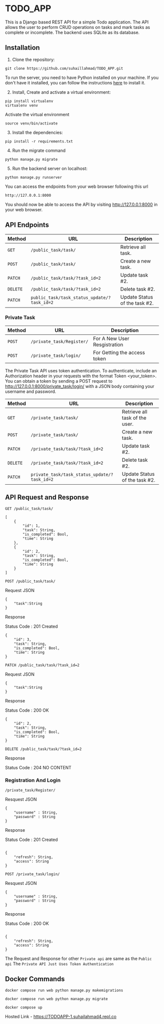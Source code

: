 # TODO_APP

This is a Django based REST API for a simple Todo application. The API allows the user to perform CRUD operations on tasks and mark tasks as complete or incomplete. The backend uses SQLite as its database.

## Installation

1. Clone the repository:

```CMD
git clone https://github.com/suhaillahmad/TODO_APP.git
```

To run the server, you need to have Python installed on your machine. If you don't have it installed, you can follow the instructions [here](https://www.geeksforgeeks.org/download-and-install-python-3-latest-version/) to install it.

2. Install, Create and activate a virtual environment:

```CMD
pip install virtualenv
virtualenv venv
```

Activate the virtual environment

```CMD
source venv/bin/activate
```

3. Install the dependencies:

```CMD
pip install -r requirements.txt
```

4. Run the migrate command

```CMD
python manage.py migrate
```

5. Run the backend server on localhost:

```CMD
python manage.py runserver
```

You can access the endpoints from your web browser following this url

```url
http://127.0.0.1:8000
```

You should now be able to access the API by visiting http://127.0.0.1:8000 in your web browser.

## API Endpoints

| Method   | URL                                         | Description                   |
| -------- | ------------------------------------------- | ----------------------------- |
| `GET`    | `/public_task/task/`                        | Retrieve all task.            |
| `POST`   | `/public_task/task/`                        | Create a new task.            |
| `PATCH`  | `/public_task/task/?task_id=2`              | Update task #2.               |
| `DELETE` | `/public_task/task/?task_id=2`              | Delete task #2.               |
| `PATCH`  | `public_task/task_status_update/?task_id=2` | Update Status of the task #2. |

### Private Task

| Method | URL                       | Description                  |
| ------ | ------------------------- | ---------------------------- |
| `POST` | `/private_task/Register/` | For A New User Resgistration |
| `POST` | `/private_task/login/`    | For Getting the access token |

The Private Task API uses token authentication. To authenticate, include an Authorization header in your requests with the format Token <your_token>. You can obtain a token by sending a POST request to http://127.0.0.1:8000/private_task/login/ with a JSON body containing your username and password.

| Method   | URL                                          | Description                    |
| -------- | -------------------------------------------- | ------------------------------ |
| `GET`    | `/private_task/task/`                        | Retrieve all task of the user. |
| `POST`   | `/private_task/task/`                        | Create a new task.             |
| `PATCH`  | `/private_task/task/?task_id=2`              | Update task #2.                |
| `DELETE` | `/private_task/task/?task_id=2`              | Delete task #2.                |
| `PATCH`  | `private_task/task_status_update/?task_id=2` | Update Status of the task #2.  |

## API Request and Response

`GET /public_task/task/`

```
[
    {
        "id": 1,
        "task": String,
        "is_completed": Bool,
        "time": String
    },
    {
        "id": 2,
        "task": String,
        "is_completed": Bool,
        "time": String
    }
]

```

`POST /public_task/task/`

Request JSON

```
{
    "task":String
}

```

Response

Status Code : 201 Created

```
{
    "id": 3,
    "task": String,
    "is_completed": Bool,
    "time": String
}

```

`PATCH /public_task/task/?task_id=2`

Request JSON

```
{
    "task":String
}

```

Response

Status Code : 200 OK

```
{
    "id": 2,
    "task": String,
    "is_completed": Bool,
    "time": String
}

```

`DELETE /public_task/task/?task_id=2`

Response

Status Code : 204 NO CONTENT

### Registration And Login

`/private_task/Register/`

Resquest JSON

```
{
    "username" : String,
    "password" : String
}

```

Response

Status Code : 201 Created

```

{
    "refresh": String,
    "access": String
}

```

`POST /private_task/login/`

Resquest JSON

```
{
    "username" : String,
    "password" : String
}

```

Response

Status Code : 200 OK

```

{
    "refresh": String,
    "access": String
}

```

The Request and Response for other `Private api` are same as the `Public api` The `Private API Just Uses Token Authentication`

## Docker Commands

```
docker compose run web python manage.py makemigrations
```
```
docker compose run web python manage.py migrate
```
```
docker compose up
```

Hosted Link - 
https://TODOAPP-1.suhailahmad4.repl.co
